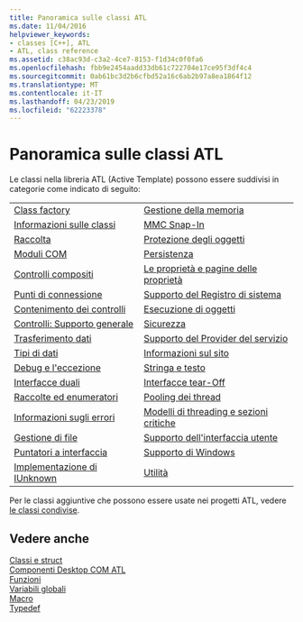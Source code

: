 ```yaml
---
title: Panoramica sulle classi ATL
ms.date: 11/04/2016
helpviewer_keywords:
- classes [C++], ATL
- ATL, class reference
ms.assetid: c38ac93d-c3a2-4ce7-8153-f1d34c0f0fa6
ms.openlocfilehash: fbb9e2454aadd33db61c722704e17ce95f3df4c4
ms.sourcegitcommit: 0ab61bc3d2b6cfbd52a16c6ab2b97a8ea1864f12
ms.translationtype: MT
ms.contentlocale: it-IT
ms.lasthandoff: 04/23/2019
ms.locfileid: "62223378"
---
```

# <a name="atl-class-overview"></a>Panoramica sulle classi ATL

Le classi nella libreria ATL (Active Template) possono essere suddivisi in categorie come indicato di seguito:

|||
|-|-|
|[Class factory](../atl/class-factories-classes.md)|[Gestione della memoria](../atl/memory-management-classes.md)|
|[Informazioni sulle classi](../atl/class-information-classes.md)|[MMC Snap-In](../atl/mmc-snap-in-classes.md)|
|[Raccolta](../atl/collection-classes.md)|[Protezione degli oggetti](../atl/object-safety-classes.md)|
|[Moduli COM](../atl/com-modules-classes.md)|[Persistenza](../atl/persistence-classes.md)|
|[Controlli compositi](../atl/composite-controls-classes.md)|[Le proprietà e pagine delle proprietà](../atl/properties-and-property-pages-classes.md)|
|[Punti di connessione](../atl/connection-points-classes.md)|[Supporto del Registro di sistema](../atl/registry-support-classes.md)|
|[Contenimento dei controlli](../atl/control-containment-classes.md)|[Esecuzione di oggetti](../atl/running-objects-classes.md)|
|[Controlli: Supporto generale](../atl/controls-general-support-classes.md)|[Sicurezza](../atl/security-classes.md)|
|[Trasferimento dati](../atl/data-transfer-classes.md)|[Supporto del Provider del servizio](../atl/service-provider-support-classes.md)|
|[Tipi di dati](../atl/data-types-classes.md)|[Informazioni sul sito](../atl/site-information-classes.md)|
|[Debug e l'eccezione](../atl/debugging-and-exceptions-classes.md)|[Stringa e testo](../atl/string-and-text-classes.md)|
|[Interfacce duali](../atl/dual-interfaces-classes.md)|[Interfacce tear-Off](../atl/tear-off-interfaces-classes.md)|
|[Raccolte ed enumeratori](../atl/enumerators-and-collections-classes.md)|[Pooling dei thread](../atl/thread-pooling-classes.md)|
|[Informazioni sugli errori](../atl/error-information-classes.md)|[Modelli di threading e sezioni critiche](../atl/threading-models-and-critical-sections-classes.md)|
|[Gestione di file](../atl/file-handling-classes.md)|[Supporto dell'interfaccia utente](../atl/ui-support-classes.md)|
|[Puntatori a interfaccia](../atl/interface-pointers-classes.md)|[Supporto di Windows](../atl/windows-support-classes.md)|
|[Implementazione di IUnknown](../atl/iunknown-implementation-classes.md)|[Utilità](../atl/utility-classes.md)|

Per le classi aggiuntive che possono essere usate nei progetti ATL, vedere [le classi condivise](../atl-mfc-shared/atl-mfc-shared-classes.md).

## <a name="see-also"></a>Vedere anche

[Classi e struct](../atl/reference/atl-classes.md)<br/>
[Componenti Desktop COM ATL](../atl/atl-com-desktop-components.md)<br/>
[Funzioni](../atl/reference/atl-functions.md)<br/>
[Variabili globali](../atl/reference/atl-global-variables.md)<br/>
[Macro](../atl/reference/atl-macros.md)<br/>
[Typedef](../atl/reference/atl-typedefs.md)
